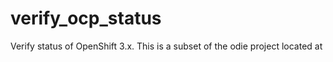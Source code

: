 # verify_ocp_status
Verify status of OpenShift 3.x. This is a subset of the odie project located at 
